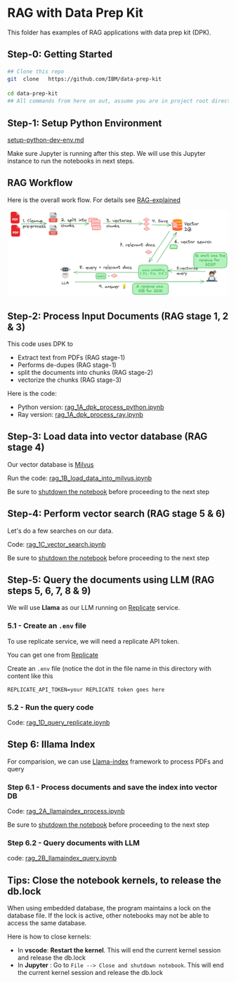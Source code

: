 # RAG with Data Prep Kit

This folder has examples of RAG applications with data prep kit (DPK).

## Step-0: Getting Started

```bash
## Clone this repo
git  clone   https://github.com/IBM/data-prep-kit

cd data-prep-kit
## All commands from here on out, assume you are in project root directory
```

## Step-1: Setup Python Environment

[setup-python-dev-env.md](./setup-python-dev-env.md)

Make sure Jupyter is running after this step.  We will use this Jupyter instance to run the notebooks in next steps.

## RAG Workflow

Here is the overall work flow.  For details see [RAG-explained](./RAG-explained.md)

![](media/rag-overview-2.png)

## Step-2: Process Input Documents (RAG stage 1, 2 & 3)

This code uses DPK to 

- Extract text from PDFs (RAG stage-1)
- Performs de-dupes (RAG stage-1)
- split the documents into chunks (RAG stage-2)
- vectorize the chunks (RAG stage-3)

Here is the code: 

- Python version: [rag_1A_dpk_process_python.ipynb](rag_1A_dpk_process_python.ipynb)
- Ray version: [rag_1A_dpk_process_ray.ipynb](rag_1A_dpk_process_ray.ipynb)


## Step-3: Load data into vector database  (RAG stage 4)

Our vector database is [Milvus](https://milvus.io/)

Run the code: [rag_1B_load_data_into_milvus.ipynb](rag_1B_load_data_into_milvus.ipynb)

Be sure to [shutdown the notebook](#tips-close-the-notebook-kernels-to-release-the-dblock) before proceeding to the next step


## Step-4: Perform vector search (RAG stage 5 & 6)

Let's do a few searches on our data.

Code: [rag_1C_vector_search.ipynb](rag_1C_vector_search.ipynb)

Be sure to [shutdown the notebook](#tips-close-the-notebook-kernels-to-release-the-dblock) before proceeding to the next step


## Step-5: Query the documents using LLM (RAG steps 5, 6, 7, 8 & 9)

We will use **Llama** as our LLM running on [Replicate](https://replicate.com/) service.


### 5.1 - Create an `.env` file

To use replicate service, we will need a replicate API token.

You can get one from [Replicate](https://replicate.com/)

Create an `.env` file (notice the dot in the file name in this directory with content like this

```text
REPLICATE_API_TOKEN=your REPLICATE token goes here
```

### 5.2 - Run the query code

Code: [rag_1D_query_replicate.ipynb](rag_1D_query_replicate.ipynb)



## Step 6: Illama Index

For comparision, we can use [Llama-index](https://docs.llamaindex.ai/) framework to process PDFs and query

### Step 6.1 - Process documents and save the index into vector DB

Code: [rag_2A_llamaindex_process.ipynb](rag_2A_llamaindex_process.ipynb)

Be sure to [shutdown the notebook](#tips-close-the-notebook-kernels-to-release-the-dblock) before proceeding to the next step


### Step 6.2 - Query documents with LLM

code: [rag_2B_llamaindex_query.ipynb](rag_2B_llamaindex_query.ipynb)


## Tips: Close the notebook kernels, to release the db.lock

When using embedded database, the program maintains a lock on the database file.  If the lock is active, other notebooks may not be able to access the same database.

Here is how to close kernels:

- In **vscode**:  **Restart the kernel**. This will end the current kernel session and release the db.lock
- In **Jupyter** : Go to  `File --> Close and shutdown notebook`.  This will end the current kernel session and release the db.lock